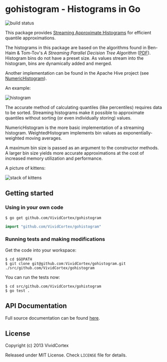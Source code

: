 # gohistogram - Histograms in Go

![build status](https://circleci.com/gh/VividCortex/gohistogram.png?circle-token=d37ec652ea117165cd1b342400a801438f575209)

This package provides [Streaming Approximate Histograms](https://vividcortex.com/blog/2013/07/08/streaming-approximate-histograms/)
for efficient quantile approximations.

The histograms in this package are based on the algorithms found in
Ben-Haim & Tom-Tov's *A Streaming Parallel Decision Tree Algorithm*
([PDF](http://jmlr.org/papers/volume11/ben-haim10a/ben-haim10a.pdf)).
Histogram bins do not have a preset size. As values stream into
the histogram, bins are dynamically added and merged.

Another implementation can be found in the Apache Hive project (see
[NumericHistogram](http://hive.apache.org/docs/r0.11.0/api/org/apache/hadoop/hive/ql/udf/generic/NumericHistogram.html)).

An example:

![histogram](http://i.imgur.com/5OplaRs.png)

The accurate method of calculating quantiles (like percentiles) requires
data to be sorted. Streaming histograms make it possible to approximate
quantiles without sorting (or even individually storing) values.

NumericHistogram is the more basic implementation of a streaming
histogram. WeightedHistogram implements bin values as exponentially-weighted
moving averages.

A maximum bin size is passed as an argument to the constructor methods. A
larger bin size yields more accurate approximations at the cost of increased
memory utilization and performance.

A picture of kittens:

![stack of kittens](http://i.imgur.com/QxRTWAE.jpg)

## Getting started

### Using in your own code

    $ go get github.com/VividCortex/gohistogram
    
```go
import "github.com/VividCortex/gohistogram"
```

### Running tests and making modifications

Get the code into your workspace:

    $ cd $GOPATH
    $ git clone git@github.com:VividCortex/gohistogram.git ./src/github.com/VividCortex/gohistogram

You can run the tests now:

    $ cd src/github.com/VividCortex/gohistogram
    $ go test .

## API Documentation

Full source documentation can be found [here][godoc].

[godoc]: http://godoc.org/github.com/VividCortex/gohistogram

## License

Copyright (c) 2013 VividCortex

Released under MIT License. Check `LICENSE` file for details.
